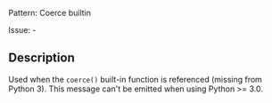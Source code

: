 Pattern: Coerce builtin

Issue: -

## Description

Used when the `coerce()` built-in function is referenced (missing from Python 3). This message can't be emitted when using Python >= 3.0.